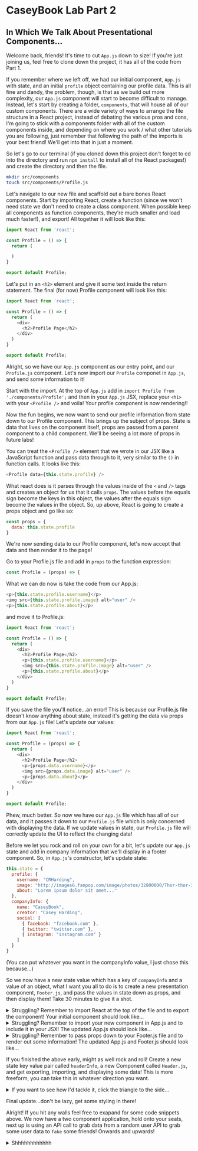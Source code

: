 # CaseyBook Lab Part 2

## In Which We Talk About Presentational Components...

Welcome back, friends! It's time to cut `App.js` down to size! If you're just joining us, feel free
to clone down the project, it has all of the code from Part 1.

If you remember where we left off, we had our initial component, `App.js` with state, and an initial
`profile` object containing our profile data. This is all fine and dandy, the problem, though, is
that as we build out more complexity, our `App.js` component will start to become difficult to 
manage. Instead, let's start by creating a folder, `components`, that will house all of our custom
components. There are a wide variety of ways to arrange the file structure in a React project, 
instead of debating the various pros and cons, I'm going to stick with a components folder with 
all of the custom components inside, and depending on where you work / what other tutorials you are 
following, just remember that following the path of the imports is your best friend! We'll get into 
that in just a moment.

So let's go to our terminal (if you cloned down this project don't forget to cd into the directory
and run `npm install` to install all of the React packages!) and create the directory and then the 
file.

```bash
mkdir src/components
touch src/components/Profile.js
```

Let's navigate to our new file and scaffold out a bare bones React components. Start by importing
React, create a function (since we won't need state we don't need to create a class component. When
possible keep all components as function components, they're much smaller and load much faster!),
and export! All together it will look like this:

```javascript
import React from 'react';

const Profile = () => {
  return (

  )
}

export default Profile;
```

Let's put in an `<h2>` element and give it some text inside the return statement. The final (for now)
Profile component will look like this:

```javascript
import React from 'react';

const Profile = () => {
  return (
    <div>
      <h2>Profile Page</h2>
    </div>
  )
}

export default Profile;
```

Alright, so we have our `App.js` component as our entry point, and our `Profile.js` component. Let's
now import our `Profile` componet in `App.js`, and send some information to it!

Start with the import. At the top of `App.js` add in `import Profile from './components/Profile';`
and then in your `App.js` JSX, replace your `<h1>` with your `<Profile />` and voila! Your profile
component is now rendering!!

Now the fun begins, we now want to send our profile information from state down to our Profile component. This brings up the subject of props. State is data that lives on the component itself, props are passed from a parent component to a child component. We'll be seeing a lot more of props in future labs!

You can treat the `<Profile />` element that we wrote in our JSX like a JavaScript function and pass data through to it, very similar to the `()` in function calls. It looks like this:

```javascript
<Profile data={this.state.profile} />
```

What react does is it parses through the values inside of the `<` and `/>` tags and creates an object for us that it calls `props`. The values before the equals sign become the keys in this object, the values after the equals sign become the values in the object. So, up above, React is going to create a props object and go like so:

```javascript
const props = {
  data: this.state.profile
}
```

We're now sending data to our Profile component, let's now accept that data and then render it to the page!

Go to your Profile.js file and add in `props` to the function expression:

```javascript
const Profile = (props) => {
```

What we can do now is take the code from our App.js:

```javascript
<p>{this.state.profile.username}</p>
<img src={this.state.profile.image} alt="user" />
<p>{this.state.profile.about}</p>
```

and move it to Profile.js:

```javascript
import React from 'react';

const Profile = () => {
  return (
    <div>
      <h2>Profile Page</h2>
      <p>{this.state.profile.username}</p>
      <img src={this.state.profile.image} alt="user" />
      <p>{this.state.profile.about}</p>
    </div>
  )
}

export default Profile;
```

If you save the file you'll notice...an error! This is because our Profile.js file doesn't know anything about state, instead it's getting the data via props from our `App.js` file! Let's update our values:

```javascript
import React from 'react';

const Profile = (props) => {
  return (
    <div>
      <h2>Profile Page</h2>
      <p>{props.data.username}</p>
      <img src={props.data.image} alt="user" />
      <p>{props.data.about}</p>
    </div>
  )
}

export default Profile;
```

Phew, much better. So now we have our `App.js` file which has all of our data, and it passes it down to our `Profile.js` file which is only concerned with displaying the data. If we update values in state, our `Profile.js` file will correctly update the UI to reflect the changing data!

Before we let you rock and roll on your own for a bit, let's update our `App.js` state and add in company information that we'll display in a footer component. So, in `App.js`'s constructor, 
let's update state:

```javascript
this.state = {
  profile: {
    username: "CRHarding",
    image: "http://images6.fanpop.com/image/photos/32800000/Thor-thor-32844898-1024-768.jpg",
    about: "Lorem ipsum dolor sit amet..."
  },
  companyInfo: {
    name: "CaseyBook",
    creator: "Casey Harding",
    social: [
      { facebook: "facebook.com" },
      { twitter: "twitter.com" },
      { instagram: "instagram.com" }
    ]
  }
}
```

(You can put whatever you want in the companyInfo value, I just chose this because...)

So we now have a new state value which has a key of `companyInfo` and a value of an object, what I want you all to do is to create a new presentation component, `Footer.js`, and pass the values in state down as props, and then display them! Take 30 minutes to give it a shot.

<details>
  <summary>Struggling? Remember to import React at the top of the file and to export the component! Your initial component should look like...</summary>

```javascript
import React from 'react';

const Footer = () => {
  return (
    <h2>Footer!</h2>
  )
}

export default Footer;

```
</details>

<details>
  <summary>Struggling? Remember to import your new component in App.js and to include it in your JSX! The updated App.js should look like...</summary>
  
```javascript
import React, { Component } from 'react';
import './App.css';

import Profile from './components/Profile';
import Footer from './components/Footer';

class App extends Component {
  constructor() {
    super();

    this.state = {
      profile: {
        username: "CRHarding",
        image: "http://images6.fanpop.com/image/photos/32800000/Thor-thor-32844898-1024-768.jpg",
        about: "Lorem ipsum dolor sit amet..."
      },
      companyInfo: {
        name: "CaseyBook",
        creator: "Casey Harding",
        social: [
          { facebook: "facebook.com" },
          { twitter: "twitter.com" },
          { instagram: "instagram.com" }
        ]
      }
    }
  }

  render() {
    return (
      <div className="App">
        <Profile data={this.state.profile} />
        <Footer />
      </div>
    );
  }
}

export default App;
```
</details>

<details>
  <summary>Struggling? Remember to pass props down to your Footer.js file and to render out some information! The updated App.js and Footer.js should look like...</summary>
  
App.js:
```javascript
import React, { Component } from 'react';
import './App.css';

import Profile from './components/Profile';
import Footer from './components/Footer';

class App extends Component {
  constructor() {
    super();

    this.state = {
      profile: {
        username: "CRHarding",
        image: "http://images6.fanpop.com/image/photos/32800000/Thor-thor-32844898-1024-768.jpg",
        about: "Lorem ipsum dolor sit amet..."
      },
      companyInfo: {
        name: "CaseyBook",
        creator: "Casey Harding",
        social: {
          facebook: "facebook.com",
          twitter: "twitter.com",
          instagram: "instagram.com"
        }
      }
    }
  }

  render() {
    return (
      <div className="App">
        <Profile data={this.state.profile} />
        <Footer info={this.state.companyInfo} />
      </div>
    );
  }
}

export default App;
```
  
Footer.js:
```javascript
import React from 'react';

const Footer = (props) => {
  return (
    <div>
      <h2>{props.info.name}</h2>
      <h3>{props.info.creator}</h3>
      <a href={props.info.social.facebook}>Facebook</a>
      <a href={props.info.social.twitter}>Twitter</a>
      <a href={props.info.social.instagram}>Instagram</a>
    </div>
  )
}

export default Footer;
````
</details>

If you finished the above early, might as well rock and roll! Create a new state key value pair called `headerInfo`, a new Component called `Header.js`, and get exporting, importing, and displaying some data! This is more freeform, you can take this in whatever direction you want. 


<details>
  <summary>If you want to see how I'd tackle it, click the triangle to the side...</summary>
  
App.js
```javascript
import React, { Component } from 'react';
import './App.css';

import Profile from './components/Profile';
import Footer from './components/Footer';
import Header from './components/Header';

class App extends Component {
  constructor() {
    super();

    this.state = {
      profile: {
        username: "CRHarding",
        image: "http://images6.fanpop.com/image/photos/32800000/Thor-thor-32844898-1024-768.jpg",
        about: "Lorem ipsum dolor sit amet..."
      },
      companyInfo: {
        name: "CaseyBook",
        creator: "Casey Harding",
        social: {
          facebook: "facebook.com",
          twitter: "twitter.com",
          instagram: "instagram.com"
        }
      },
      headerInfo: {
        cta: "The Only Social Media Site You'll Ever Need!",
      }
    }
  }

  render() {
    return (
      <div className="App">
        <Header info={this.state.headerInfo} />
        <Profile data={this.state.profile} />
        <Footer info={this.state.companyInfo} />
      </div>
    );
  }
}

export default App;
```
  
Header.js:
```javascript
import React from 'react';

const Header = (props) => {
  return (
    <div>
      <p>{props.info.cta}</p>
    </div>
  )
}

export default Header;
```
</details>
  
Final update...don't be lazy, get some styling in there!

Alright! If you hit any walls feel free to exapand for some code snippets above. We now have a two component application, hold onto your seats, next up is using an API call to grab data from a random user API to grab some user data to `fake` some friends! Onwards and upwards!



<details>
  <summary>Shhhhhhhhhhhh</summary>
    Full solution code for this lesson found here...https://github.com/CRHarding/caseybook-lab-part-3
</details>
